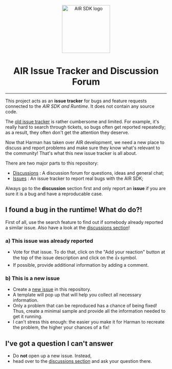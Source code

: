 
<p align="center">
    <img width="150" 
        src="https://raw.githubusercontent.com/airsdk/airsdk.dev/main/static/images/air-logo.png" 
        alt="AIR SDK logo">
</p>

<h1 align="center">AIR Issue Tracker and Discussion Forum</h1>

---

This project acts as an **issue tracker** for bugs and feature requests connected to the *AIR SDK and Runtime*.
It does not contain any source code.

The [old issue tracker](https://tracker.adobe.com) is rather cumbersome and limited. 
For example, it's really hard to search through tickets, so bugs often get reported repeatedly; as a result, they often don't get the attention they deserve.

Now that Harman has taken over AIR development, we need a new place to discuss and report problems and make sure they know what's relevant to the community! 
That's what this new issue tracker is all about.

There are two major parts to this repository:

- [Discussions](https://github.com/Gamua/Adobe-Runtime-Support/discussions) : A discussion forum for questions, ideas and general chat;
- [Issues](https://github.com/Gamua/Adobe-Runtime-Support/issues) : An issue tracker to report real bugs with the AIR SDK;

Always go to the **discussion** section first and only report an **issue** if you are sure it is a bug and have a reproducable case.


## I found a bug in the runtime! What do do?!

First of all, use the search feature to find out if somebody already reported a similar issue.
Also have a look at the [discussions section](https://github.com/Gamua/Adobe-Runtime-Support/discussions)!

### a) This issue was already reported

* Vote for that issue. To do that, click on the "Add your reaction" button at the top of the issue description and click on the :+1: symbol.
* If possible, provide additional information by adding a comment.

### b) This is a new issue

* Create a [new issue](https://github.com/Gamua/Adobe-Runtime-Support/issues/new) in this repository.
* A template will pop up that will help you collect all necessary information.
* Only a problem that can be reproduced has a chance of being fixed! Thus, create a minimal sample and provide all the information needed to get it running.
* I can't stress this enough: the easier you make it for Harman to recreate the problem, the higher your chances of a fix!


## I've got a question I can't answer

* Do **not** open up a new issue. Instead,
* head over to the [discussions section](https://github.com/Gamua/Adobe-Runtime-Support/discussions) and ask your question there.
